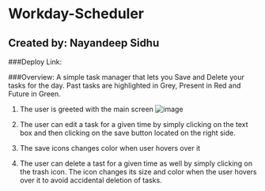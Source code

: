 # Workday-Scheduler
## Created by: Nayandeep Sidhu 

###Deploy Link: 

###Overview: A simple task manager that lets you Save and Delete your tasks for the day. Past tasks are highlighted in Grey, Present in Red and Future in Green. 

1) The user is greeted with the main screen 
![image](https://user-images.githubusercontent.com/79432326/119249624-0207f180-bb68-11eb-90d5-b576a6a7868d.png)

2) The user can edit a task for a given time by simply clicking on the text box and then clicking on the save button located on the right side. 
3) The save icons changes color when user hovers over it 
4) The user can delete a tast for a given time as well by simply clicking on the trash icon. The icon changes its size and color when the user hovers over it to avoid accidental deletion of tasks. 
